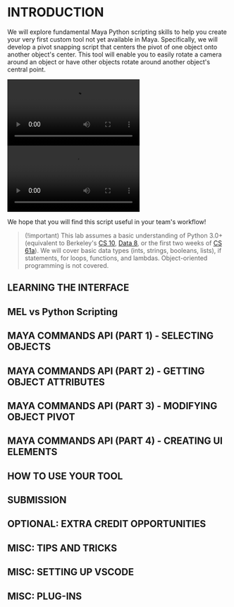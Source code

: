 # INTRODUCTION

We will explore fundamental Maya Python scripting skills to help you create your very first custom tool not yet available in Maya. Specifically, we will develop a pivot snapping script that centers the pivot of one object onto another object's center. This tool will enable you to easily rotate a camera around an object or have other objects rotate around another object's central point.

<!--  demo below -->
![alttext](example0.mp4)
![alttext](example1.mov)
<!-- demo above -->

We hope that you will find this script useful in your team's workflow!

> (!important)
> This lab assumes a basic understanding of Python 3.0+ (equivalent to Berkeley's [CS 10](https://cs10.org/),
>  [Data 8](https://www.data8.org/sp24/), or the first two weeks of [CS 61a](https://cs61a.org)).
> We will cover basic data types (ints, strings, booleans, lists), if statements, for loops, functions, and lambdas.
> Object-oriented programming is not covered.

## LEARNING THE INTERFACE

## MEL vs Python Scripting

## MAYA COMMANDS API (PART 1) - SELECTING OBJECTS

## MAYA COMMANDS API (PART 2) - GETTING OBJECT ATTRIBUTES

## MAYA COMMANDS API (PART 3) - MODIFYING OBJECT PIVOT

## MAYA COMMANDS API (PART 4) - CREATING UI ELEMENTS

## HOW TO USE YOUR TOOL

## SUBMISSION

## OPTIONAL: EXTRA CREDIT OPPORTUNITIES

## MISC: TIPS AND TRICKS

## MISC: SETTING UP VSCODE

## MISC: PLUG-INS